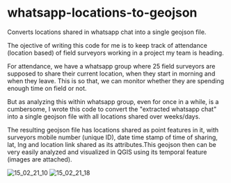 # whatsapp-locations-to-geojson
Converts locations shared in whatsapp chat into a single geojson file.

The ojective of writing this code for me is to keep track of attendance (location based) of field surveyors working in a project my team is heading.

For attendance, we have a whatsapp group where 25 field surveyors are supposed to share their current location, when they start in morning and when they leave. This is so that, we can monitor whether they are spending enough time on field or not.

But as analyzing this within whatsapp group, even for once in a while, is a cumbersome, I wrote this code to convert the "extracted whatsapp chat" into a single geojson file with all locations shared over weeks/days.

The resulting geojson file has locations shared as point features in it, with surveyors mobile number (unique ID), date time stamp of time of sharing, lat, lng and location link shared as its attributes.This geojson then can be very easily analyzed and visualized in QGIS using its temporal feature (images are attached).

![15_02_21_10](https://user-images.githubusercontent.com/52693754/117569043-38159200-b0e1-11eb-9b74-ecc79592fe15.PNG)
![15_02_21_18](https://user-images.githubusercontent.com/52693754/117569048-3f3ca000-b0e1-11eb-9dce-859a7d7b8c90.PNG)
